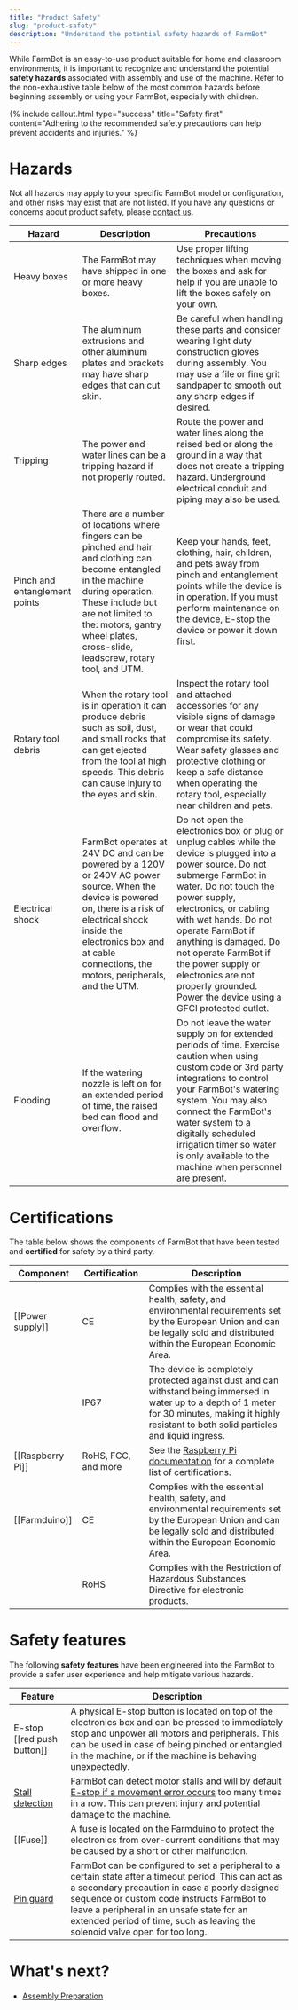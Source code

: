 ```yaml
---
title: "Product Safety"
slug: "product-safety"
description: "Understand the potential safety hazards of FarmBot"
---
```


While FarmBot is an easy-to-use product suitable for home and classroom environments, it is important to recognize and understand the potential **safety hazards** associated with assembly and use of the machine. Refer to the non-exhaustive table below of the most common hazards before beginning assembly or using your FarmBot, especially with children.

{%
include callout.html
type="success"
title="Safety first"
content="Adhering to the recommended safety precautions can help prevent accidents and injuries."
%}

# Hazards

Not all hazards may apply to your specific FarmBot model or configuration, and other risks may exist that are not listed. If you have any questions or concerns about product safety, please [contact us](mailto:support@farm.bot).

|Hazard|Description|Precautions|
|------|-----------|-----------|
|Heavy boxes|The FarmBot may have shipped in one or more heavy boxes.|Use proper lifting techniques when moving the boxes and ask for help if you are unable to lift the boxes safely on your own.
|Sharp edges|The aluminum extrusions and other aluminum plates and brackets may have sharp edges that can cut skin.|Be careful when handling these parts and consider wearing light duty construction gloves during assembly. You may use a file or fine grit sandpaper to smooth out any sharp edges if desired.
|Tripping|The power and water lines can be a tripping hazard if not properly routed.|Route the power and water lines along the raised bed or along the ground in a way that does not create a tripping hazard. Underground electrical conduit and piping may also be used.
|Pinch and entanglement points|There are a number of locations where fingers can be pinched and hair and clothing can become entangled in the machine during operation. These include but are not limited to the: motors, gantry wheel plates, cross-slide, leadscrew, rotary tool, and UTM.|Keep your hands, feet, clothing, hair, children, and pets away from pinch and entanglement points while the device is in operation. If you must perform maintenance on the device, E-stop the device or power it down first.
|Rotary tool debris|When the rotary tool is in operation it can produce debris such as soil, dust, and small rocks that can get ejected from the tool at high speeds. This debris can cause injury to the eyes and skin.|Inspect the rotary tool and attached accessories for any visible signs of damage or wear that could compromise its safety. Wear safety glasses and protective clothing or keep a safe distance when operating the rotary tool, especially near children and pets.
|Electrical shock|FarmBot operates at 24V DC and can be powered by a 120V or 240V AC power source. When the device is powered on, there is a risk of electrical shock inside the electronics box and at cable connections, the motors, peripherals, and the UTM.|Do not open the electronics box or plug or unplug cables while the device is plugged into a power source. Do not submerge FarmBot in water. Do not touch the power supply, electronics, or cabling with wet hands. Do not operate FarmBot if anything is damaged. Do not operate FarmBot if the power supply or electronics are not properly grounded. Power the device using a GFCI protected outlet.
|Flooding|If the watering nozzle is left on for an extended period of time, the raised bed can flood and overflow.|Do not leave the water supply on for extended periods of time. Exercise caution when using custom code or 3rd party integrations to control your FarmBot's watering system. You may also connect the FarmBot's water system to a digitally scheduled irrigation timer so water is only available to the machine when personnel are present.

# Certifications

The table below shows the components of FarmBot that have been tested and **certified** for safety by a third party.

|Component|Certification|Description|
|---------|-------------|-----------|
|[[Power supply]]|CE|Complies with the essential health, safety, and environmental requirements set by the European Union and can be legally sold and distributed within the European Economic Area.
|<i></i>|IP67|The device is completely protected against dust and can withstand being immersed in water up to a depth of 1 meter for 30 minutes, making it highly resistant to both solid particles and liquid ingress.
|[[Raspberry Pi]]|RoHS, FCC, and more|See the [Raspberry Pi documentation](https://pip.raspberrypi.com/) for a complete list of certifications.
|[[Farmduino]]|CE|Complies with the essential health, safety, and environmental requirements set by the European Union and can be legally sold and distributed within the European Economic Area.
|<i></i>|RoHS|Complies with the Restriction of Hazardous Substances Directive for electronic products.

# Safety features

The following **safety features** have been engineered into the FarmBot to provide a safer user experience and help mitigate various hazards.

|Feature|Description|
|-------|-----------|
|E-stop [[red push button]]|A physical E-stop button is located on top of the electronics box and can be pressed to immediately stop and unpower all motors and peripherals. This can be used in case of being pinched or entangled in the machine, or if the machine is behaving unexpectedly.
|[Stall detection](https://software.farm.bot/docs/stall-detection-hardware)|FarmBot can detect motor stalls and will by default [E-stop if a movement error occurs](https://my.farm.bot/app/designer/settings?highlight=e-stop_on_movement_error) too many times in a row. This can prevent injury and potential damage to the machine.
|[[Fuse]]|A fuse is located on the Farmduino to protect the electronics from over-current conditions that may be caused by a short or other malfunction.
|[Pin guard](https://my.farm.bot/app/designer/settings?highlight=pin_guard)|FarmBot can be configured to set a peripheral to a certain state after a timeout period. This can act as a secondary precaution in case a poorly designed sequence or custom code instructs FarmBot to leave a peripheral in an unsafe state for an extended period of time, such as leaving the solenoid valve open for too long.

# What's next?

 * [Assembly Preparation](assembly-preparation.md)
